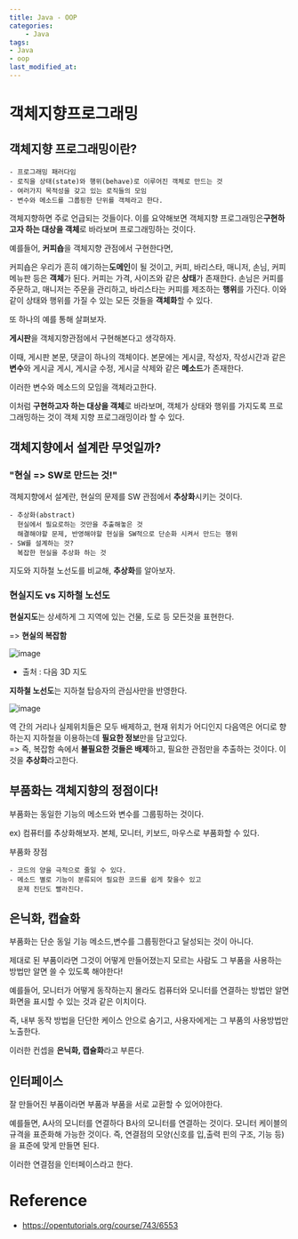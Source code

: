 ```yaml
---
title: Java - OOP
categories:	
    - Java
tags: 
- Java
- oop
last_modified_at:
---
```




# 객체지향프로그래밍

## 객체지향 프로그래밍이란?

```
- 프로그래밍 패러다임
- 로직을 상태(state)와 행위(behave)로 이루어진 객체로 만드는 것
- 여러가지 목적성을 갖고 있는 로직들의 모임
- 변수와 메소드를 그룹핑한 단위를 객체라고 한다.
```

객체지향하면 주로 언급되는 것들이다. 이를 요약해보면 객체지향 프로그래밍은**구현하고자 하는 대상을 객체**로 바라보며 프로그래밍하는 것이다.



예를들어, **커피숍**을 객체지향 관점에서 구현한다면, 

커피숍은 우리가 흔히 얘기하는**도메인**이 될 것이고, 커피, 바리스타, 매니저, 손님, 커피 메뉴판 등은 **객체**가 된다. 커피는 가격, 사이즈와 같은 **상태**가 존재한다. 손님은 커피를 주문하고, 매니저는 주문을 관리하고, 바리스타는 커피를 제조하는 **행위**를 가진다. 이와 같이 상태와 행위를 가질 수 있는 모든 것들을 **객체화**할 수 있다.



또 하나의 예를 통해 살펴보자.

**게시판**을 객체지향관점에서 구현해본다고 생각하자.

이때, 게시판 본문, 댓글이 하나의 객체이다.
본문에는 게시글, 작성자, 작성시간과 같은 **변수**와
게시글 게시, 게시글 수정, 게시글 삭제와 같은 **메소드**가 존재한다.

이러한 변수와 메소드의 모임을 객체라고한다.



이처럼 **구현하고자 하는 대상을 객체**로 바라보며, 객체가 상태와 행위를 가지도록 프로그래밍하는 것이 객체 지향 프로그래밍이라 할 수 있다.



## 객체지향에서 설계란 무엇일까?

### "현실  =>  SW로 만드는 것!"

객체지향에서 설계란, 현실의 문제를 SW 관점에서 **추상화**시키는 것이다.

```
- 추상화(abstract)
  현실에서 필요로하는 것만을 추출해놓은 것
  해결해야할 문제, 반영해야할 현실을 SW적으로 단순화 시켜서 만드는 행위
- SW를 설계하는 것?
  복잡한 현실을 추상화 하는 것
```

지도와 지하철 노선도를 비교해, **추상화**를 알아보자.

### 현실지도 vs 지하철 노선도

**현실지도**는 상세하게 그 지역에 있는 건물, 도로 등 모든것을 표현한다. 

=> **현실의 복잡함**

![image](https://user-images.githubusercontent.com/49560745/103183289-bb81d400-48f4-11eb-9955-b35cedfe3e23.png)

- 출처 : 다음 3D 지도

**지하철 노선도**는 지하철 탑승자의 관심사만을 반영한다.

![image](https://user-images.githubusercontent.com/49560745/103183305-d48a8500-48f4-11eb-8851-0671f9ef6a12.png)



역 간의 거리나 실제위치들은 모두 배제하고, 현재 위치가 어디인지 다음역은 어디로 향하는지 지하철을 이용하는데 **필요한 정보**만을 담고있다.<br/>
=> 즉, 복잡함 속에서 **불필요한 것들은 배제**하고, 필요한 관점만을 추출하는 것이다.
이것을 **추상화**라고한다.



## 부품화는 객체지향의 정점이다!

부품화는 동일한 기능의 메소드와 변수를 그룹핑하는 것이다.

ex)
컴퓨터를 추상화해보자.
본체, 모니터, 키보드, 마우스로 부품화할 수 있다.

부품화 장점

```
- 코드의 양을 극적으로 줄일 수 있다.
- 메소드 별로 기능이 분류되어 필요한 코드를 쉽게 찾을수 있고
  문제 진단도 빨라진다.
```



## 은닉화, 캡슐화

부품화는 단순 동일 기능 메소드,변수를 그룹핑한다고 달성되는 것이 아니다.

제대로 된 부품이라면 그것이 어떻게 만들어졌는지 모르는 사람도
그 부품을 사용하는 방법만 알면 쓸 수 있도록 해야한다!

예를들어, 모니터가 어떻게 동작하는지 몰라도 컴퓨터와 모니터를 연결하는 방법만 알면 화면을 표시할 수 있는 것과 같은 이치이다.

즉, 내부 동작 방법을 단단한 케이스 안으로 숨기고,
사용자에게는 그 부품의 사용방법만 노출한다.

이러한 컨셉을 **은닉화, 캡슐화**라고 부른다.



## 인터페이스

잘 만들어진 부품이라면 부품과 부품을 서로 교환할 수 있어야한다.

예를들면, A사의 모니터를 연결하다 B사의 모니터를 연결하는 것이다. 모니터 케이블의 규격을 표준화해 가능한 것이다.
즉, 연결점의 모양(신호를 입,출력 핀의 구조, 기능 등)을 표준에 맞게 만들면 된다.

이러한 연결점을 인터페이스라고 한다.



# Reference

- https://opentutorials.org/course/743/6553